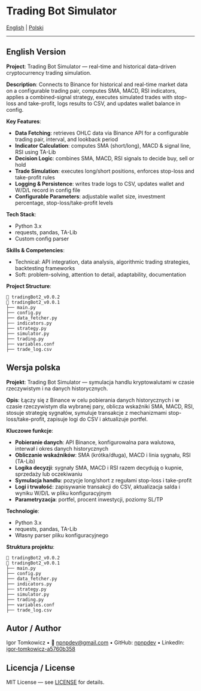 # Trading Bot Simulator

[English](#english-version) | [Polski](#wersja-polska)

---

## English Version

**Project**: Trading Bot Simulator — real-time and historical data-driven cryptocurrency trading simulation.

**Description**: Connects to Binance for historical and real-time market data on a configurable trading pair, computes SMA, MACD, RSI indicators, applies a combined-signal strategy, executes simulated trades with stop-loss and take-profit, logs results to CSV, and updates wallet balance in config.

**Key Features**:

* **Data Fetching**: retrieves OHLC data via Binance API for a configurable trading pair, interval, and lookback period
* **Indicator Calculation**: computes SMA (short/long), MACD & signal line, RSI using TA-Lib
* **Decision Logic**: combines SMA, MACD, RSI signals to decide buy, sell or hold
* **Trade Simulation**: executes long/short positions, enforces stop-loss and take-profit rules
* **Logging & Persistence**: writes trade logs to CSV, updates wallet and W/D/L record in config file
* **Configurable Parameters**: adjustable wallet size, investment percentage, stop-loss/take-profit levels

**Tech Stack**:

* Python 3.x
* requests, pandas, TA-Lib
* Custom config parser

**Skills & Competencies**:

* Technical: API integration, data analysis, algorithmic trading strategies, backtesting frameworks
* Soft: problem-solving, attention to detail, adaptability, documentation

**Project Structure**:

```
📁 tradingBot2_v0.0.2
📁 tradingBot2_v0.0.1
├── main.py
├── config.py
├── data_fetcher.py
├── indicators.py
├── strategy.py
├── simulator.py
├── trading.py
├── variables.conf
├── trade_log.csv
```

## Wersja polska

**Projekt**: Trading Bot Simulator — symulacja handlu kryptowalutami w czasie rzeczywistym i na danych historycznych.

**Opis**: Łączy się z Binance w celu pobierania danych historycznych i w czasie rzeczywistym dla wybranej pary, oblicza wskaźniki SMA, MACD, RSI, stosuje strategię sygnałów, symuluje transakcje z mechanizmami stop-loss/take-profit, zapisuje logi do CSV i aktualizuje portfel.

**Kluczowe funkcje**:

* **Pobieranie danych**: API Binance, konfigurowalna para walutowa, interwał i okres danych historycznych
* **Obliczanie wskaźników**: SMA (krótka/długa), MACD i linia sygnału, RSI (TA-Lib)
* **Logika decyzji**: sygnały SMA, MACD i RSI razem decydują o kupnie, sprzedaży lub oczekiwaniu
* **Symulacja handlu**: pozycje long/short z regułami stop-loss i take-profit
* **Logi i trwałość**: zapisywanie transakcji do CSV, aktualizacja salda i wyniku W/D/L w pliku konfiguracyjnym
* **Parametryzacja**: portfel, procent inwestycji, poziomy SL/TP

**Technologie**:

* Python 3.x
* requests, pandas, TA-Lib
* Własny parser pliku konfiguracyjnego

**Struktura projektu**:

```
📁 tradingBot2_v0.0.2
📁 tradingBot2_v0.0.1
├── main.py
├── config.py
├── data_fetcher.py
├── indicators.py
├── strategy.py
├── simulator.py
├── trading.py
├── variables.conf
├── trade_log.csv
```

## Autor / Author

Igor Tomkowicz  •  📧 [npnpdev@gmail.com](mailto:npnpdev@gmail.com)  •  GitHub: [npnpdev](https://github.com/npnpdev)  •  LinkedIn: [igor-tomkowicz-a5760b358](https://www.linkedin.com/in/igor-tomkowicz-a5760b358/)

## Licencja / License

MIT License — see [LICENSE](LICENSE) for details.
